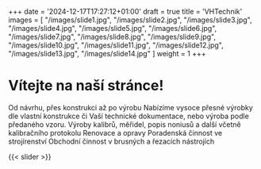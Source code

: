 +++
date = '2024-12-17T17:27:12+01:00'
draft = true
title = 'VHTechnik'
images = [
    "/images/slide1.jpg",
    "/images/slide2.jpg",
    "/images/slide3.jpg",
    "/images/slide4.jpg",
    "/images/slide5.jpg",
    "/images/slide6.jpg",
    "/images/slide7.jpg",
    "/images/slide8.jpg",
    "/images/slide9.jpg",
    "/images/slide10.jpg",
    "/images/slide11.jpg",
    "/images/slide12.jpg",
    "/images/slide13.jpg",
    "/images/slide14.jpg"
]
weight = 1
+++

# Vítejte na naší stránce!

Od návrhu, přes konstrukci až po výrobu
Nabízíme vysoce přesné výrobky dle vlastní konstrukce či Vaší technické dokumentace, nebo výroba podle předaného vzoru.
Výroby kalibrů, měřidel, popis noniusů a další včetně kalibračního protokolu
Renovace a opravy
Poradenská činnost ve strojírenství
Obchodní činnost v brusných a řezacích nástrojích

{{< slider >}}
